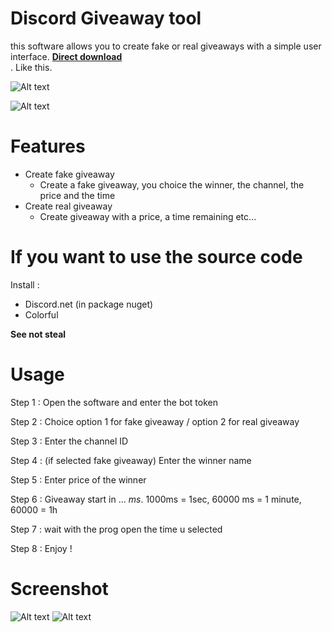 # Discord Giveaway tool
this software allows you to create fake or real giveaways with a simple user interface.  [**Direct download**](https://github.com/Stanley-GF/Discord-Giveaway-Tools/releases/download/1.0.0.0/Discord.Giveaway.bot.rar)<br>. Like this.

![Alt text](https://cdn.discordapp.com/attachments/730020310119612470/731542367294980106/unknown.png "Image2")

![Alt text](https://cdn.discordapp.com/attachments/730020310119612470/731542680731123712/unknown.png "Image1")

# Features

* Create fake giveaway
  * Create a fake giveaway, you choice the winner, the channel, the price and the time
* Create real giveaway
  * Create giveaway with a price, a time remaining etc...
# If you want to use the source code
Install : 
- Discord.net (in package nuget)
- Colorful

 **See not steal**
 
# Usage

Step 1 : Open the software and enter the bot token

Step 2 : Choice option 1 for fake giveaway / option 2 for real giveaway

Step 3 : Enter the channel ID

Step 4 : (if selected fake giveaway) Enter the winner name 

Step 5 : Enter price of the winner

Step 6 : Giveaway start in ... *ms*. 1000ms = 1sec, 60000 ms = 1 minute, 60000 = 1h

Step 7 : wait with the prog open the time u selected

Step 8 : Enjoy !

# Screenshot
![Alt text](https://cdn.discordapp.com/attachments/730020310119612470/731544775232323624/unknown.png "Image2")
![Alt text](https://cdn.discordapp.com/attachments/730020310119612470/731544988730654720/unknown.png "Image2")


